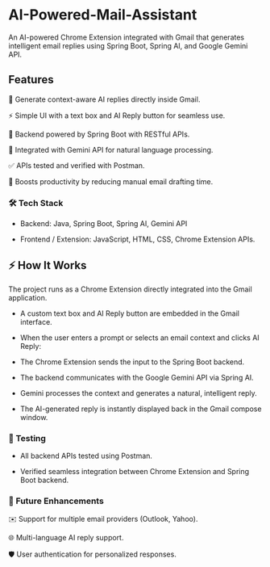 # AI-Powered-Mail-Assistant

An AI-powered Chrome Extension integrated with Gmail that generates intelligent email replies using Spring Boot, Spring AI, and Google Gemini API.

## Features

📝 Generate context-aware AI replies directly inside Gmail.

⚡ Simple UI with a text box and AI Reply button for seamless use.

🔗 Backend powered by Spring Boot with RESTful APIs.

🤖 Integrated with Gemini API for natural language processing.

✅ APIs tested and verified with Postman.

🎯 Boosts productivity by reducing manual email drafting time.

### 🛠 Tech Stack

- Backend: Java, Spring Boot, Spring AI, Gemini API

- Frontend / Extension: JavaScript, HTML, CSS, Chrome Extension APIs.

## ⚡ How It Works

The project runs as a Chrome Extension directly integrated into the Gmail application.

- A custom text box and AI Reply button are embedded in the Gmail interface.

- When the user enters a prompt or selects an email context and clicks AI Reply:

- The Chrome Extension sends the input to the Spring Boot backend.

- The backend communicates with the Google Gemini API via Spring AI.

- Gemini processes the context and generates a natural, intelligent reply.

- The AI-generated reply is instantly displayed back in the Gmail compose window.

### 🧪 Testing

* All backend APIs tested using Postman.

* Verified seamless integration between Chrome Extension and Spring Boot backend.

### 📌 Future Enhancements

✉️ Support for multiple email providers (Outlook, Yahoo).

🌐 Multi-language AI reply support.

🛡️ User authentication for personalized responses.
